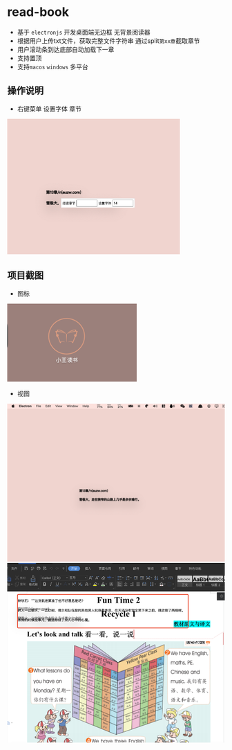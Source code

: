 # read-book
- 基于 `electronjs` 开发桌面端无边框 无背景阅读器
- 根据用户上传txt文件，获取完整文件字符串 通过split`第xx章`截取章节
- 用户滚动条到达底部自动加载下一章
- 支持置顶
- 支持`macos` `windows` 多平台

## 操作说明

- 右键菜单 设置字体 章节
<img src="./images/WeChat9a094fc1081a998eb3ad36a1361e126b.png" width="400">

## 项目截图

- 图标
<img src="./images/WeChat2f2c5acd307662656bd5f55626cc8d69.png" width="300">

- 视图
<img src="./images/WeChat448d0e5038ea17bb4e01bcccb53a04f0.png">
<img src="./images/WeChatec34a6a95ba0fd3779e95bf172f7be1d.png">
